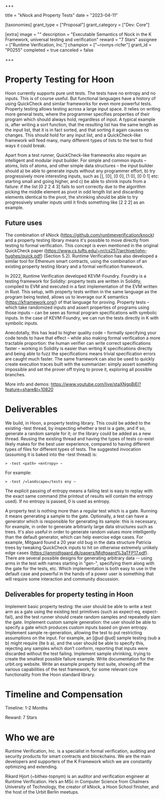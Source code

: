 +++

title = "kNock and Property Tests"
date = "2023-04-11"

[taxonomies]
grant_type = ["Proposal"]
grant_category = ["Dev: Core"]

[extra]
image = ""
description = "Executable Semantics of Nock in the K Framework, universal testing and verification"
reward = "7 Stars"
assignee = ["Runtime Verification, Inc."]
champion = ["~rovnys-ricfer"]
grant_id = "P0255"
completed = true
canceled = false

+++

# Property Testing for Hoon 

Hoon currently supports pure unit tests. The tests have no entropy and no inputs. This is of course useful. But functional languages have a history of using QuickCheck and similar frameworks for even more powerful tests. Property testing allows testing across a large input space. It relies on writing more general tests, where the programmer specifies properties of their program which should always hold, regardless of input. A typical example is, after writing a sort function, that the resulting list has the same length as the input list, that it is in fact sorted, and that sorting it again causes no changes. This should hold for any input list, and a QuickCheck-like framework will feed many, many different types of lists to the test to find ways it could break.

Apart from a test runner, QuickCheck-like frameworks also require an intelligent and modular input builder. For simple and common inputs – atoms, lists of atoms, and other simple data structures – the input builder should a) be able to generate inputs without any programmer effort, b) try progressively more interesting inputs, such as [], [0], [0 0], [1 0], [0 0 1] etc: starting small and going higher, and c) be able to shrink inputs from a failure: if the list [0 2 2 4 3] fails to sort correctly due to the algorithm picking the middle element as pivot in odd length list and discarding elements identical to the pivot, the shrinking should be able to try progressively smaller inputs until it finds something like [2 2 2] as an example.

## Future uses

The combination of kNock (https://github.com/runtimeverification/knock) and a property testing library means it's possible to move directly from testing to formal verification. This concept is even mentioned in the original QuickCheck paper (https://www.cs.tufts.edu/~nr/cs257/archive/john-hughes/quick.pdf) (Section 5.2). Runtime Verification has also developed a similar tool for Ethereum smart contracts, using the combination of an existing property testing library and a formal verification framework.

In 2022, Runtime Verification developed KEVM-Foundry. Foundry is a testing framework for Solidity: property tests are written in Solidity, compiled to EVM and executed in a fast implementation of the EVM written in Rust. This setup, with property tests written in the same language as the program being tested, allows us to leverage our K semantics (https://kframework.org/) of that language for proving. Property tests – which take randomized inputs and assert properties of programs using those inputs – can be seen as formal program specifications with symbolic inputs. In the case of KEVM-Foundry, we can run the tests directly in K with symbolic inputs.

Anecdotally, this has lead to higher quality code – formally specifying your code tends to have that effect – while also making formal verification a more tractable proportion: the human verifier can write correct specifications faster – working in Solidity is easier than writing K specifications directly and being able to fuzz the specifications means trivial specification errors are caught much faster. The same framework can also be used to quickly create execution traces built with the summarizer: simply assert something impossible and set the prover off trying to prove it, exploring all possible branches.

More info and demos: https://www.youtube.com/live/staXNgpBjEI?feature=share&t=10820

# Deliverables

We build, in Hoon, a property testing library. This could be added to the existing -test thread, by inspecting whether a test is a gate, and if so, generate a random sample for it; or the library could be added as a new thread. Reusing the existing thread and having the types of tests co-exist likely makes for the best user experience, compared to having different types of files for different types of tests. The suggested invocation (assuming it is baked into the -test thread) is:

`> -test <path> <entropy> ~`

For example:

`> -test /=landscape=/tests eny ~`

The explicit passing of entropy means a failing test is easy to replay with the exact same command (the printout of results will contain the entropy used). If no entropy is passed, 0 is used as entropy.

A property test is nothing more than a regular test which is a gate. Running it means generating a sample to the gate. Optionally, a test can have a generator which is responsible for generating its sample: this is necessary, for example, in order to generate arbitrarily large data structures such as trees. It's also useful in order to generate random values more intelligently than the default generator, which can help exercise edge cases. For example, Mitgaard found a 20 year old bug in the data structure Patricia trees by tweaking QuickCheck inputs to hit on otherwise extremely unlikely edge cases (https://janmidtgaard.dk/papers/Midtgaard%3aTFP17.pdf). There are several possible designs for generating arbitrary data -- using arms in the test with names starting in "gen-", specifying them along with the gate for the tests, etc. Which implementation is both easy to use in the default case and powerful in the hands of a power user is something that will require some interaction and community discussion.

## Deliverables for property testing in Hoon

Implement basic property testing: the user should be able to write a test arm as a gate using the existing test primitives (such as expect-eq, expect-fail), and the test runner should create random samples and repeatedly slam the gate.
Implement custom sample generation: the user should be able to specify a gate which produces custom inputs based on given entropy.
Implement sample re-generation, allowing the test to put restricting assumptions on the input. For example, an [@ud @ud] sample testing (sub a b) might require (lte b a), and the user should be able to specify this, rejecting any samples which don’t conform, reporting that inputs were discarded without the test failing.
Implement sample shrinking, trying to create the smallest possible failure example.
Write documentation for the urbit.org website.
Write an example property test suite, showing off the various capabilities of the test framework, for some relevant core functionality from the Hoon standard library.

# Timeline and Compensation

Timeline: 1-2 Months

Reward: 7 Stars

# Who we are

Runtime Verification, Inc. is a specialist in formal verification, auditing and security products for smart contracts and blockchains. We are the main developers and supporters of the K Framework which we are constantly optimizing and extending.

Rikard Hjort (~bithex-topnym) is an auditor and verification engineer at Runtime Verification. He’s an MSc in Computer Science from Chalmers University of Technology, the creator of kNock, a Hoon School finisher, and the host of the Urbit Berlin meetups.
